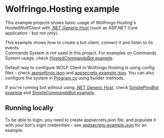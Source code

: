 ﻿# Wolfringo.Hosting example
This example projects shows basic usage of Wolfringo.Hosting's HostedWolfClient with [.NET Generic Host](https://docs.microsoft.com/en-gb/aspnet/core/fundamentals/host/generic-host?view=aspnetcore-3.0) (such as ASP.NET Core application - but not only).

This example shows how to create a bot client, connect it and listen to its events.  
Commands System is not used in this project. For examples on Commands System usage, check [HostedCommandsBot example](../HostedCommandsBot).

Default way to configure WOLF Client in Wolfringo.Hosting is using config files - check [appsettings.json](appsettings.json) and [appsecrets-example.json](appsecrets-example.json). You can also configure the system in [Program.cs](Program.cs) using builder methods.

If you're running bot without using [.NET Generic Host](https://docs.microsoft.com/en-gb/aspnet/core/fundamentals/host/generic-host?view=aspnetcore-3.0), check [SimplePingBot example](../SimplePingBot) and [SimpleCommandsBot example](../SimpleCommandsBot).

## Running locally
To be able to login, you need to create appsecrets.json file, and populate it with your bot's login credentials - see [appsecrets-example.json](appsecrets-example.json) for an example.